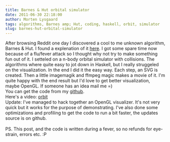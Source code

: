 ```yaml
---
title: Barnes & Hut orbital simulator
date: 2011-06-30 22:18:00
author: Morten Lysgaard
tags: algorithms, Barnes amp; Hut, coding, haskell, orbit, simulator
slug: barnes-hut-orbital-simulator
---
```


After browsing Reddit one day I discovered a cool to me unknown
algorithm, Barnes & Hut. I found a explenation of it
[here](http://arborjs.org/docs/barnes-hut). I got some spare time now
because of a flu/fever attack so I thought why not try to make something
fun out of it. I setteled on a n-body orbital simulator with collisions.
The algorithms where quite easy to jot down in Haskell, but I really
struggeled on the visualization. In the end I did it the easy way. Each
step, an SVG is created. Then a little imagemagik and ffmpeg magic makes
a movie of it. I'm quite happy with the end result but I'd love to get
better visualization, maybe OpenGL. If someone has an idea mail me =)\
You can get the code from my
[github](https://github.com/molysgaard/BarnesHut).\
Here's a video:
[orbit](http://mortenlysgaard.com/wordpress/wp-content/uploads/2011/06/orbit.mp4)\
Update: I've managed to hack together an OpenGL visualizer. It's not
very quick but it works for the purpose of demonstrating. I've also done
some optimizations and profiling to get the code to run a bit faster,
the updates source is on github.\
 \
PS. This post, and the code is written during a fever, so no refunds for
eye-strain, errors etc. :P
